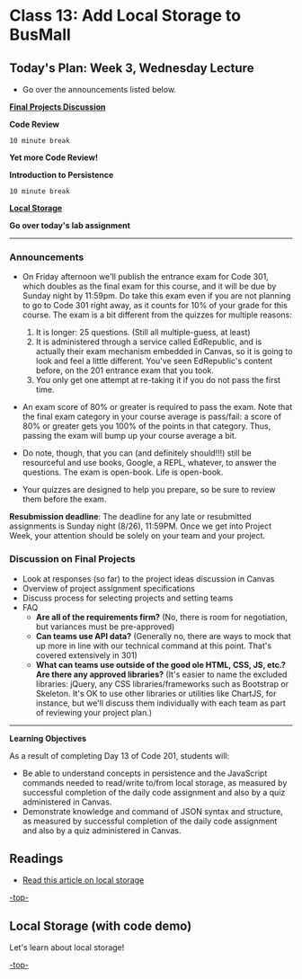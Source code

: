 # Class 13: Add Local Storage to BusMall

<a id="top"></a>
## Today's Plan: Week 3, Wednesday Lecture

- Go over the announcements listed below.

**[Final Projects Discussion](#projects)**

**Code Review**

`10 minute break`

**Yet more Code Review!**

**Introduction to Persistence**

`10 minute break`

**[Local Storage](#ls)**

**Go over today's lab assignment**

---

### Announcements

- On Friday afternoon we'll publish the entrance exam for Code 301, which doubles as the final exam for this course, and it will be due by Sunday night by 11:59pm. Do take this exam even if you are not planning to go to Code 301 right away, as it counts for 10% of your grade for this course. The exam is a bit different from the quizzes for multiple reasons:

	1. It is longer: 25 questions. (Still all multiple-guess, at least)
	2. It is administered through a service called EdRepublic, and is actually their exam mechanism embedded in Canvas, so it is going to look and feel a little different. You've seen EdRepublic's content before, on the 201 entrance exam that you took.
	3. You only get one attempt at re-taking it if you do not pass the first time.

- An exam score of 80% or greater is required to pass the exam. Note that the final exam category in your course average is pass/fail: a score of 80% or greater gets you 100% of the points in that category. Thus, passing the exam will bump up your course average a bit.

- Do note, though, that you can (and definitely should!!!) still be resourceful and use books, Google, a REPL, whatever, to answer the questions. The exam is open-book. Life is open-book.

- Your quizzes are designed to help you prepare, so be sure to review them before the exam.

**Resubmission deadline**: The deadline for any late or resubmitted assignments is Sunday night (8/26), 11:59PM. Once we get into Project Week, your attention should be solely on your team and your project.

<a id="Projects"></a>

### Discussion on Final Projects

- Look at responses (so far) to the project ideas discussion in Canvas
- Overview of project assignment specifications
- Discuss process for selecting projects and setting teams
- FAQ
  - **Are all of the requirements firm?** (No, there is room for negotiation, but variances must be pre-approved)
  - **Can teams use API data?** (Generally no, there are ways to mock that up more in line with our  technical command at this point. That's covered extensively in 301)
  - **What can teams use outside of the good ole HTML, CSS, JS, etc.? Are there any approved libraries?** (It's easier to name the excluded libraries: jQuery, any CSS libraries/frameworks such as Bootstrap or Skeleton. It's OK to use other libraries or utilities like ChartJS, for instance, but we'll discuss them individually with each team as part of reviewing your project plan.)

---

**Learning Objectives**

As a result of completing Day 13 of Code 201, students will:

- Be able to understand concepts in persistence and the JavaScript commands needed to read/write to/from local storage, as measured by successful completion of the daily code assignment and also by a quiz administered in Canvas.
- Demonstrate knowledge and command of JSON syntax and structure, as measured by successful completion of the daily code assignment and also by a quiz administered in Canvas.

## Readings

- [Read this article on local storage](http://diveintohtml5.info/storage.html)

[-top-](#top)

<a id="ls"></a>
## Local Storage (with code demo)

Let's learn about local storage!

[-top-](#top)
